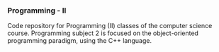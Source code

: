 ### Programming - II
 Code repository for Programming (II) classes of the computer science course. Programming subject 2 is focused on the object-oriented programming paradigm, using the C++ language.
